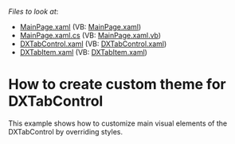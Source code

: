 <!-- default file list -->
*Files to look at*:

* [MainPage.xaml](./CS/DXTabControlTheming/MainPage.xaml) (VB: [MainPage.xaml](./VB/DXTabControlTheming/MainPage.xaml))
* [MainPage.xaml.cs](./CS/DXTabControlTheming/MainPage.xaml.cs) (VB: [MainPage.xaml.vb](./VB/DXTabControlTheming/MainPage.xaml.vb))
* [DXTabControl.xaml](./CS/DXTabControlTheming/Themes/DXTabControl.xaml) (VB: [DXTabControl.xaml](./VB/DXTabControlTheming/Themes/DXTabControl.xaml))
* [DXTabItem.xaml](./CS/DXTabControlTheming/Themes/DXTabItem.xaml) (VB: [DXTabItem.xaml](./VB/DXTabControlTheming/Themes/DXTabItem.xaml))
<!-- default file list end -->
# How to create custom theme for DXTabControl


<p>This example shows how to customize main visual elements of the DXTabControl by overriding styles.</p>

<br/>


